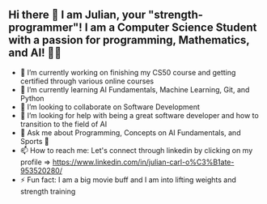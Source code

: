 ## Hi there 👋 I am Julian, your "strength-programmer"! I am a Computer Science Student with a passion for programming, Mathematics, and AI! 🧑‍💻
- 🔭 I’m currently working on finishing my CS50 course and getting certified through various online courses
- 🌱 I’m currently learning AI Fundamentals, Machine Learning, Git, and Python
- 👯 I’m looking to collaborate on Software Development
- 🤔 I’m looking for help with being a great software developer and how to transition to the field of AI
- 💬 Ask me about Programming, Concepts on AI Fundamentals, and Sports 💪
- 📫 How to reach me: Let's connect through linkedin by clicking on my profile => https://www.linkedin.com/in/julian-carl-o%C3%B1ate-953520280/ 
- ⚡ Fun fact: I am a big movie buff and I am into lifting weights and strength training
<!--
**strength-programmer/strength-programmer** is a ✨ _special_ ✨ repository because its `README.md` (this file) appears on your GitHub profile.

Here are some ideas to get you started:

- 🔭 I’m currently working on ...
- 🌱 I’m currently learning ...
- 👯 I’m looking to collaborate on ...
- 🤔 I’m looking for help with ...
- 💬 Ask me about ...
- 📫 How to reach me: ...
-  Pronouns: ...
- ⚡ Fun fact: ...
-->
